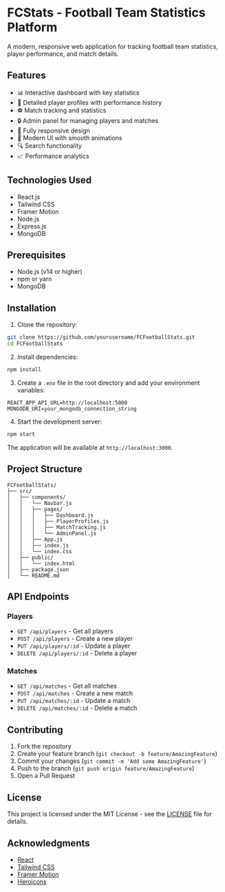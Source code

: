 # FCStats - Football Team Statistics Platform

A modern, responsive web application for tracking football team statistics, player performance, and match details.

## Features

- 📊 Interactive dashboard with key statistics
- 👥 Detailed player profiles with performance history
- ⚽ Match tracking and statistics
- 🔒 Admin panel for managing players and matches
- 📱 Fully responsive design
- 🎨 Modern UI with smooth animations
- 🔍 Search functionality
- 📈 Performance analytics

## Technologies Used

- React.js
- Tailwind CSS
- Framer Motion
- Node.js
- Express.js
- MongoDB

## Prerequisites

- Node.js (v14 or higher)
- npm or yarn
- MongoDB

## Installation

1. Clone the repository:
```bash
git clone https://github.com/yourusername/FCFootballStats.git
cd FCFootballStats
```

2. Install dependencies:
```bash
npm install
```

3. Create a `.env` file in the root directory and add your environment variables:
```env
REACT_APP_API_URL=http://localhost:5000
MONGODB_URI=your_mongodb_connection_string
```

4. Start the development server:
```bash
npm start
```

The application will be available at `http://localhost:3000`.

## Project Structure

```
FCFootballStats/
├── src/
│   ├── components/
│   │   └── Navbar.js
│   │   ├── pages/
│   │   │   ├── Dashboard.js
│   │   │   ├── PlayerProfiles.js
│   │   │   ├── MatchTracking.js
│   │   │   └── AdminPanel.js
│   │   ├── App.js
│   │   ├── index.js
│   │   └── index.css
│   ├── public/
│   │   └── index.html
│   ├── package.json
│   └── README.md
```

## API Endpoints

### Players
- `GET /api/players` - Get all players
- `POST /api/players` - Create a new player
- `PUT /api/players/:id` - Update a player
- `DELETE /api/players/:id` - Delete a player

### Matches
- `GET /api/matches` - Get all matches
- `POST /api/matches` - Create a new match
- `PUT /api/matches/:id` - Update a match
- `DELETE /api/matches/:id` - Delete a match

## Contributing

1. Fork the repository
2. Create your feature branch (`git checkout -b feature/AmazingFeature`)
3. Commit your changes (`git commit -m 'Add some AmazingFeature'`)
4. Push to the branch (`git push origin feature/AmazingFeature`)
5. Open a Pull Request

## License

This project is licensed under the MIT License - see the [LICENSE](LICENSE) file for details.

## Acknowledgments

- [React](https://reactjs.org/)
- [Tailwind CSS](https://tailwindcss.com/)
- [Framer Motion](https://www.framer.com/motion/)
- [Heroicons](https://heroicons.com/) 